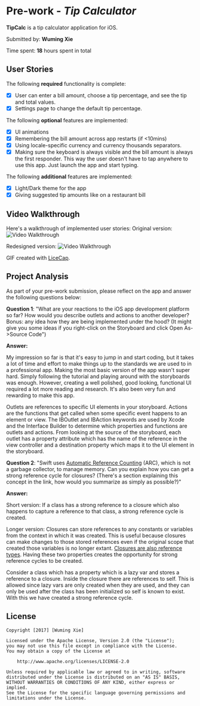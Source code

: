 # Pre-work - *Tip Calculator*

**TipCalc** is a tip calculator application for iOS.

Submitted by: **Wuming Xie**

Time spent: **18** hours spent in total

## User Stories

The following **required** functionality is complete:

* [x] User can enter a bill amount, choose a tip percentage, and see the tip and total values.
* [x] Settings page to change the default tip percentage.

The following **optional** features are implemented:
* [x] UI animations
* [x] Remembering the bill amount across app restarts (if <10mins)
* [x] Using locale-specific currency and currency thousands separators.
* [x] Making sure the keyboard is always visible and the bill amount is always the first responder. This way the user doesn't have to tap anywhere to use this app. Just launch the app and start typing.

The following **additional** features are implemented:
* [x] Light/Dark theme for the app
* [x] Giving suggested tip amounts like on a restaurant bill

## Video Walkthrough

Here's a walkthrough of implemented user stories:
Original version:
<img src='http://i.imgur.com/b1RBnub.gif' title='Video Walkthrough' width='' alt='Video Walkthrough' />

Redesigned version:
<img src='http://i.imgur.com/5UdWyHb.gif' title='Video Walkthrough' width='' alt='Video Walkthrough' />

GIF created with [LiceCap](http://www.cockos.com/licecap/).

## Project Analysis

As part of your pre-work submission, please reflect on the app and answer the following questions below:

**Question 1**: "What are your reactions to the iOS app development platform so far? How would you describe outlets and actions to another developer? Bonus: any idea how they are being implemented under the hood? (It might give you some ideas if you right-click on the Storyboard and click Open As->Source Code")

**Answer:**

My impression so far is that it's easy to jump in and start coding, but it takes a lot of time and effort to make things up to the standards we are used to in a professional app. Making the most basic version of the app wasn't super hard. Simply following the tutorial and playing around with the storyboards was enough. However, creating a well polished, good looking, functional UI required a lot more reading and research. It's also been very fun and rewarding to make this app.

Outlets are references to specific UI elements in your storyboard. Actions are the functions that get called when some specific event happens to an element or view. The IBOutlet and IBAction keywords are used by Xcode and the Interface Builder to determine which properties and functions are outlets and actions. From looking at the source of the storyboard, each outlet has a property attribute which has the name of the reference in the view controller and a destination property which maps it to the UI element in the storyboard.

**Question 2**: "Swift uses [Automatic Reference Counting](https://developer.apple.com/library/content/documentation/Swift/Conceptual/Swift_Programming_Language/AutomaticReferenceCounting.html#//apple_ref/doc/uid/TP40014097-CH20-ID49) (ARC), which is not a garbage collector, to manage memory. Can you explain how you can get a strong reference cycle for closures? (There's a section explaining this concept in the link, how would you summarize as simply as possible?)"

**Answer:**

Short version:
If a class has a strong reference to a closure which also happens to capture a reference to that class, a strong reference cycle is created.

Longer version:
Closures can store references to any constants or variables from the context in which it was created. This is useful because closures can make changes to those stored references even if the original scope that created those variables is no longer extant. [Closures are also reference types](https://developer.apple.com/library/content/documentation/Swift/Conceptual/Swift_Programming_Language/Closures.html#//apple_ref/doc/uid/TP40014097-CH11-ID104). Having these two properties creates the opportunity for strong reference cycles to be created.

Consider a class which has a property which is a lazy var and stores a reference to a closure. Inside the closure there are references to self. This is allowed since lazy vars are only created when they are used, and they can only be used after the class has been initialized so self is known to exist.  With this we have created a strong reference cycle.


## License

    Copyright [2017] [Wuming Xie]

    Licensed under the Apache License, Version 2.0 (the "License");
    you may not use this file except in compliance with the License.
    You may obtain a copy of the License at

        http://www.apache.org/licenses/LICENSE-2.0

    Unless required by applicable law or agreed to in writing, software
    distributed under the License is distributed on an "AS IS" BASIS,
    WITHOUT WARRANTIES OR CONDITIONS OF ANY KIND, either express or implied.
    See the License for the specific language governing permissions and
    limitations under the License.
